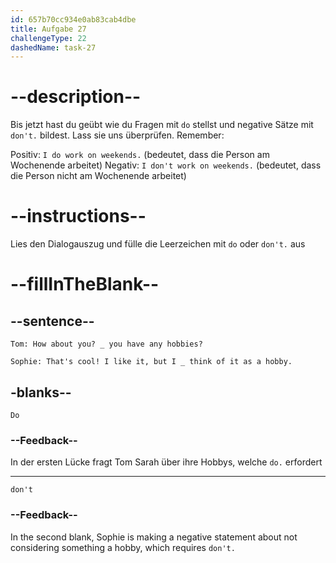 ```yaml
---
id: 657b70cc934e0ab83cab4dbe
title: Aufgabe 27
challengeType: 22
dashedName: task-27
---
```


# --description--

Bis jetzt hast du geübt wie du Fragen mit `do` stellst und negative Sätze mit `don't.` bildest. Lass sie uns überprüfen. Remember:

Positiv: `I do work on weekends.` (bedeutet, dass die Person am Wochenende arbeitet) Negativ: `I don't work on weekends.` (bedeutet, dass die Person nicht am Wochenende arbeitet)

# --instructions--

Lies den Dialogauszug und fülle die Leerzeichen mit `do` oder `don't.` aus

# --fillInTheBlank--

## --sentence--

`Tom: How about you? _ you have any hobbies?`

`Sophie: That's cool! I like it, but I _ think of it as a hobby.`

## -blanks--

`Do`

### --Feedback--

In der ersten Lücke fragt Tom Sarah über ihre Hobbys, welche `do.` erfordert

---

`don't`

### --Feedback--

In the second blank, Sophie is making a negative statement about not considering something a hobby, which requires `don't.`
